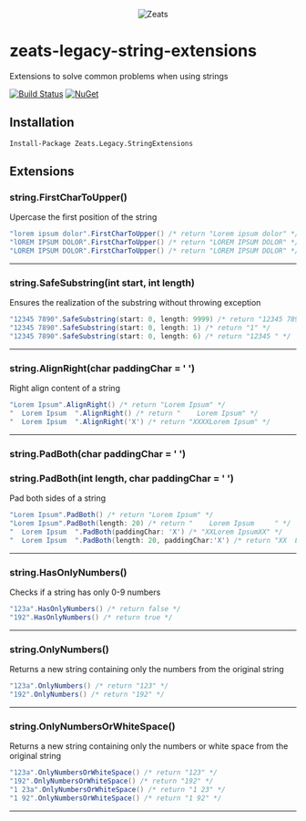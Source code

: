 <div align="center">

![Zeats](https://zeatsbalancaautomatica.blob.core.windows.net/icons/nuget.png)

</div>

# zeats-legacy-string-extensions

Extensions to solve common problems when using strings

[![Build Status](https://dev.azure.com/zeats/Legacy/_apis/build/status/zeats-legacy-string-extensions?branchName=master)](https://dev.azure.com/zeats/Legacy/_build/latest?definitionId=17&branchName=master)
[![NuGet](https://img.shields.io/nuget/v/Zeats.Legacy.StringExtensions.svg)](https://www.nuget.org/packages/Zeats.Legacy.StringExtensions)

## Installation

```PM>
Install-Package Zeats.Legacy.StringExtensions
```

## Extensions

### string.FirstCharToUpper()
Upercase the first position of the string
```c#
"lorem ipsum dolor".FirstCharToUpper() /* return "Lorem ipsum dolor" */
"lOREM IPSUM DOLOR".FirstCharToUpper() /* return "LOREM IPSUM DOLOR" */
"LOREM IPSUM DOLOR".FirstCharToUpper() /* return "LOREM IPSUM DOLOR" */
```
---

### string.SafeSubstring(int start, int length)
Ensures the realization of the substring without throwing exception
```c#
"12345 7890".SafeSubstring(start: 0, length: 9999) /* return "12345 7890" */
"12345 7890".SafeSubstring(start: 0, length: 1) /* return "1" */
"12345 7890".SafeSubstring(start: 0, length: 6) /* return "12345 " */
```
---

### string.AlignRight(char paddingChar = ' ')
Right align content of a string
```c#
"Lorem Ipsum".AlignRight() /* return "Lorem Ipsum" */
"  Lorem Ipsum  ".AlignRight() /* return "    Lorem Ipsum" */
"  Lorem Ipsum  ".AlignRight('X') /* return "XXXXLorem Ipsum" */
```
---

### string.PadBoth(char paddingChar = ' ')
### string.PadBoth(int length, char paddingChar = ' ')
Pad both sides of a string
```c#
"Lorem Ipsum".PadBoth() /* return "Lorem Ipsum" */
"Lorem Ipsum".PadBoth(length: 20) /* return "    Lorem Ipsum     " */
"  Lorem Ipsum  ".PadBoth(paddingChar: 'X') /* "XXLorem IpsumXX" */
"  Lorem Ipsum  ".PadBoth(length: 20, paddingChar:'X') /* return "XX  Lorem Ipsum  XXX" */
```
---

### string.HasOnlyNumbers()
Checks if a string has only 0-9 numbers
```c#
"123a".HasOnlyNumbers() /* return false */
"192".HasOnlyNumbers() /* return true */
```
---

### string.OnlyNumbers()
Returns a new string containing only the numbers from the original string
```c#
"123a".OnlyNumbers() /* return "123" */
"192".OnlyNumbers() /* return "192" */
```
---

### string.OnlyNumbersOrWhiteSpace()
Returns a new string containing only the numbers or white space from the original string
```c#
"123a".OnlyNumbersOrWhiteSpace() /* return "123" */
"192".OnlyNumbersOrWhiteSpace() /* return "192" */
"1 23a".OnlyNumbersOrWhiteSpace() /* return "1 23" */
"1 92".OnlyNumbersOrWhiteSpace() /* return "1 92" */
```
---